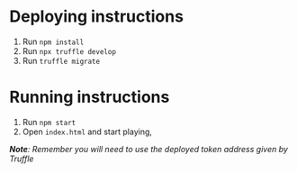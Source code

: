 # Deploying instructions
1. Run `npm install`
2. Run `npx truffle develop`
3. Run `truffle migrate`

# Running instructions
1. Run `npm start`
2. Open `index.html` and start playing, 

***Note**: Remember you will need to use the deployed token address given by Truffle*
